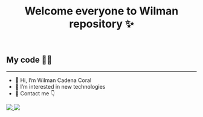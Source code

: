 <p><h1 align="center">Welcome everyone to Wilman repository ✨</h1></p>
<br>
<h2>
My code 👨‍💻 </h2>
<hr></hr>


- 👋 Hi, I’m Wilman Cadena Coral
- 👀 I’m interested in new technologies 
- 💞️ Contact me 👇


<a href="mailto:wilmanuls93@gmail.com">
<img src="https://camo.githubusercontent.com/571384769c09e0c66b45e39b5be70f68f552db3e2b2311bc2064f0d4a9f5983b/68747470733a2f2f696d672e736869656c64732e696f2f62616467652f476d61696c2d4431343833363f7374796c653d666f722d7468652d6261646765266c6f676f3d676d61696c266c6f676f436f6c6f723d7768697465"
     style="max-width: 100%;">
  
</img>
</a>

<a href="https://www.linkedin.com/in/wilman-cadena-coral-062a0a167/">
  <img src="https://camo.githubusercontent.com/a80d00f23720d0bc9f55481cfcd77ab79e141606829cf16ec43f8cacc7741e46/68747470733a2f2f696d672e736869656c64732e696f2f62616467652f4c696e6b6564496e2d3030373742353f7374796c653d666f722d7468652d6261646765266c6f676f3d6c696e6b6564696e266c6f676f436f6c6f723d7768697465">
  
  </img>

</a>

<!---
wilmanULS/wilmanULS is a ✨ special ✨ repository because its `README.md` (this file) appears on your GitHub profile.
You can click the Preview link to take a look at your changes.
--->
